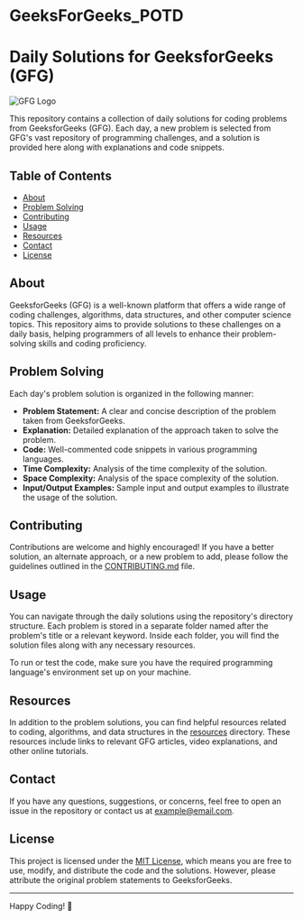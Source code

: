 # GeeksForGeeks_POTD
# Daily Solutions for GeeksforGeeks (GFG)

![GFG Logo](https://raw.githubusercontent.com/geeksforgeeks/gfg-content/master/logo/gfg-logo.png)

This repository contains a collection of daily solutions for coding problems from GeeksforGeeks (GFG). Each day, a new problem is selected from GFG's vast repository of programming challenges, and a solution is provided here along with explanations and code snippets.

## Table of Contents

- [About](#about)
- [Problem Solving](#problem-solving)
- [Contributing](#contributing)
- [Usage](#usage)
- [Resources](#resources)
- [Contact](#contact)
- [License](#license)

## About

GeeksforGeeks (GFG) is a well-known platform that offers a wide range of coding challenges, algorithms, data structures, and other computer science topics. This repository aims to provide solutions to these challenges on a daily basis, helping programmers of all levels to enhance their problem-solving skills and coding proficiency.

## Problem Solving

Each day's problem solution is organized in the following manner:

- **Problem Statement:** A clear and concise description of the problem taken from GeeksforGeeks.
- **Explanation:** Detailed explanation of the approach taken to solve the problem.
- **Code:** Well-commented code snippets in various programming languages.
- **Time Complexity:** Analysis of the time complexity of the solution.
- **Space Complexity:** Analysis of the space complexity of the solution.
- **Input/Output Examples:** Sample input and output examples to illustrate the usage of the solution.

## Contributing

Contributions are welcome and highly encouraged! If you have a better solution, an alternate approach, or a new problem to add, please follow the guidelines outlined in the [CONTRIBUTING.md](CONTRIBUTING.md) file.

## Usage

You can navigate through the daily solutions using the repository's directory structure. Each problem is stored in a separate folder named after the problem's title or a relevant keyword. Inside each folder, you will find the solution files along with any necessary resources.

To run or test the code, make sure you have the required programming language's environment set up on your machine.

## Resources

In addition to the problem solutions, you can find helpful resources related to coding, algorithms, and data structures in the [resources](resources) directory. These resources include links to relevant GFG articles, video explanations, and other online tutorials.

## Contact

If you have any questions, suggestions, or concerns, feel free to open an issue in the repository or contact us at example@email.com.

## License

This project is licensed under the [MIT License](LICENSE), which means you are free to use, modify, and distribute the code and the solutions. However, please attribute the original problem statements to GeeksforGeeks.

---

Happy Coding! 🚀
